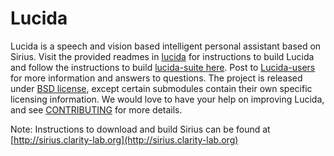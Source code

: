 # Lucida

Lucida is a speech and vision based intelligent personal assistant based on Sirius. Visit the provided readmes in [lucida](lucida) for instructions to build Lucida and follow the instructions to build [lucida-suite here](http://sirius.clarity-lab.org/sirius-suite/).
Post to [Lucida-users](http://groups.google.com/forum/#!forum/sirius-users) 
for more information and answers to questions. The project is released under [BSD license](LICENSE), 
except certain submodules
contain their own specific licensing information. We would love to have your
help on improving Lucida, and see [CONTRIBUTING](CONTRIBUTING.md) for more
details.

Note: Instructions to download and build Sirius can be found at [http://sirius.clarity-lab.org](http://sirius.clarity-lab.org)
